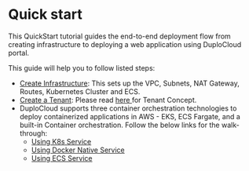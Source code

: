 # Quick start

This QuickStart tutorial guides the end-to-end deployment flow from creating infrastructure to deploying a web application using DuploCloud portal.

This guide will help you to follow listed steps:

* [Create Infrastructure](step-1-infrastructure.md): This sets up the VPC, Subnets, NAT Gateway, Routes, Kubernetes Cluster and ECS.
* [Create a Tenant](step-2-tenant.md):  Please read [here ](../../getting-started/application-focussed-interface/tenant.md)for Tenant Concept.
* DuploCloud supports three container orchestration technologies to deploy containerized applications in AWS - EKS, ECS Fargate, and a built-in Container orchestration. Follow the below links for the walk-through:
  * [Using K8s Service](quickstart-eks-services/)
  * [Using Docker Native Service](quick-start-docker-native-services/)
  * [Using ECS Service](quick-start-using-ecs-services/)

